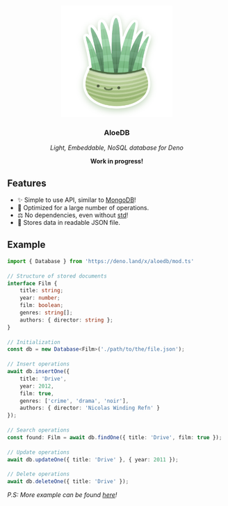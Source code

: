 <p align="center">
	<img src="https://raw.githubusercontent.com/Kirlovon/AloeDB/master/other/head.png" alt="Zoomtastic Logo" width="256">
</p>

<h3 align="center">AloeDB</h3>
<p align="center"><i>Light, Embeddable, NoSQL database for Deno</i></p>

<p align="center">
    <b>Work in progress!</b>
</p>

## Features
* ✨ Simple to use API, similar to [MongoDB](https://www.mongodb.com/)!
* 🚀 Optimized for a large number of operations.
* ⚖ No dependencies, even without [std](https://deno.land/std)!
* 📁 Stores data in readable JSON file.

## Example
```typescript
import { Database } from 'https://deno.land/x/aloedb/mod.ts'

// Structure of stored documents
interface Film {
    title: string;
    year: number;
    film: boolean;
    genres: string[];
    authors: { director: string };
}

// Initialization
const db = new Database<Film>('./path/to/the/file.json');

// Insert operations
await db.insertOne({ 
    title: 'Drive', 
    year: 2012,
    film: true,
    genres: ['crime', 'drama', 'noir'],
    authors: { director: 'Nicolas Winding Refn' }
});

// Search operations
const found: Film = await db.findOne({ title: 'Drive', film: true });

// Update operations
await db.updateOne({ title: 'Drive' }, { year: 2011 });

// Delete operations
await db.deleteOne({ title: 'Drive' });
```
_P.S: More example can be found [here](https://github.com/Kirlovon/AloeDB/tree/master/examples)!_